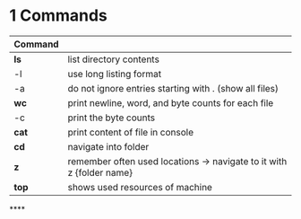 # 1 Commands



| Command |  |
| :--- | :--- |
| **ls** | list directory contents |
| -l | use long listing format |
| -a | do not ignore entries starting with . \(show all files\) |
| **wc** | print newline, word, and byte counts for each file |
| -c | print the byte counts |
| **cat** | print content of file in console |
| **cd** | navigate into folder |
| **z** | remember often used locations -&gt; navigate to it with z {folder name} |
| **top** | shows used resources of machine |

\*\*\*\*

